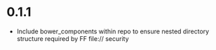 # 0.1.1
- Include bower_components within repo to ensure nested directory structure required by FF file:// security
